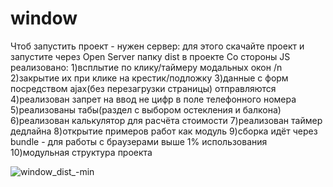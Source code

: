# window
Чтоб запустить проект - нужен сервер:
для этого скачайте проект и запустите через Open Server папку dist в проекте
Со стороны JS реализовано:
1)всплытие по клику/таймеру модальных окон /n
2)закрытие их при клике на крестик/подложку
3)данные с форм посредством ajax(без перезагрузки страницы) отправляются
4)реализован запрет на ввод не цифр в поле телефонного номера
5)реализованы табы(раздел с выбором остекления и балкона)
6)реализован калькулятор для расчёта стоимости
7)реализован таймер дедлайна
8)открытие примеров работ как модуль
9)сборка идёт через bundle - для работы с браузерами выше 1% использования
10)модульная структура проекта 

![window_dist_-min](https://user-images.githubusercontent.com/84288756/199284449-faade87f-45ae-4f78-97a7-bd2c1bca6f7e.png)
